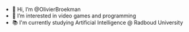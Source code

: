 - 👋 Hi, I’m @OlivierBroekman
- 👀 I’m interested in video games and programming
- 📚 I'm currently studying Artificial Intelligence @ Radboud University


<!---
OlivierBroekman/OlivierBroekman is a ✨ special ✨ repository because its `README.md` (this file) appears on your GitHub profile.
You can click the Preview link to take a look at your changes.
--->
